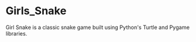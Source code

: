 # Girls_Snake
Girl Snake is a classic snake game built using Python's Turtle and Pygame libraries. 
